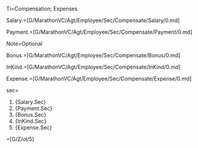 Ti=Compensation; Expenses

Salary.=[G/MarathonVC/Agt/Employee/Sec/Compensate/Salary/0.md]

Payment.=[G/MarathonVC/Agt/Employee/Sec/Compensate/Payment/0.md]

Note=Optional

Bonus.=[G/MarathonVC/Agt/Employee/Sec/Compensate/Bonus/0.md]

InKind.=[G/MarathonVC/Agt/Employee/Sec/Compensate/InKind/0.md]

Expense.=[G/MarathonVC/Agt/Employee/Sec/Compensate/Expense/0.md]

sec=<ol><li>{Salary.Sec}</li><li>{Payment.Sec}</li><li>{Bonus.Sec}</li><li>{InKind.Sec}</li><li>{Expense.Sec}</li></ol>

=[G/Z/ol/5]

